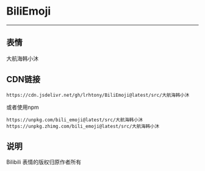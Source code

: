 # BiliEmoji
---
## 表情
大航海韩小沐
## CDN链接
```
https://cdn.jsdelivr.net/gh/lrhtony/BiliEmoji@latest/src/大航海韩小沐
```
或者使用npm
```
https://unpkg.com/bili_emoji@latest/src/大航海韩小沐
https://unpkg.zhimg.com/bili_emoji@latest/src/大航海韩小沐
```
## 说明
Bilibili 表情的版权归原作者所有
